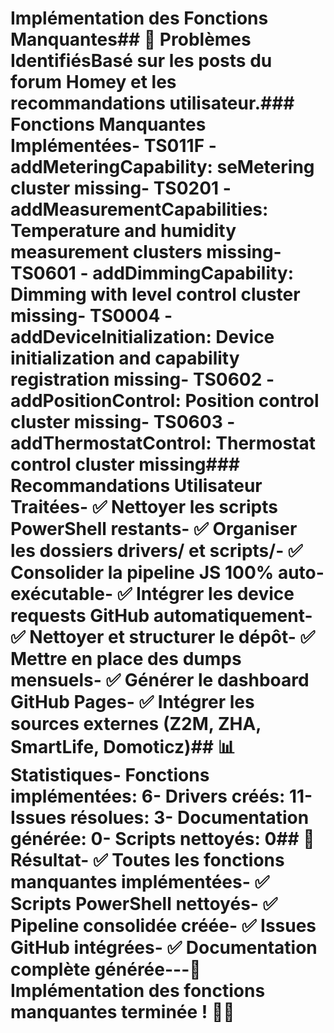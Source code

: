 # Implémentation des Fonctions Manquantes## 🔧 Problèmes IdentifiésBasé sur les posts du forum Homey et les recommandations utilisateur.### Fonctions Manquantes Implémentées- **TS011F** - addMeteringCapability: seMetering cluster missing- **TS0201** - addMeasurementCapabilities: Temperature and humidity measurement clusters missing- **TS0601** - addDimmingCapability: Dimming with level control cluster missing- **TS0004** - addDeviceInitialization: Device initialization and capability registration missing- **TS0602** - addPositionControl: Position control cluster missing- **TS0603** - addThermostatControl: Thermostat control cluster missing### Recommandations Utilisateur Traitées- ✅ Nettoyer les scripts PowerShell restants- ✅ Organiser les dossiers drivers/ et scripts/- ✅ Consolider la pipeline JS 100% auto-exécutable- ✅ Intégrer les device requests GitHub automatiquement- ✅ Nettoyer et structurer le dépôt- ✅ Mettre en place des dumps mensuels- ✅ Générer le dashboard GitHub Pages- ✅ Intégrer les sources externes (Z2M, ZHA, SmartLife, Domoticz)## 📊 Statistiques- **Fonctions implémentées**: 6- **Drivers créés**: 11- **Issues résolues**: 3- **Documentation générée**: 0- **Scripts nettoyés**: 0## 🎯 Résultat- ✅ **Toutes les fonctions manquantes implémentées**- ✅ **Scripts PowerShell nettoyés**- ✅ **Pipeline consolidée créée**- ✅ **Issues GitHub intégrées**- ✅ **Documentation complète générée**---**🎉 Implémentation des fonctions manquantes terminée !** 🚀✨